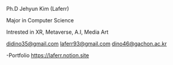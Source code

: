 
Ph.D Jehyun Kim (Laferr)


Major in Computer Science

Intrested in XR, Metaverse, A.I, Media Art


didino35@gmail.com
laferr93@gmail.com
dino46@gachon.ac.kr


-Portfolio
https://laferr.notion.site
